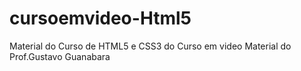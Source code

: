 #  cursoemvideo-Html5
 Material do Curso de HTML5 e CSS3 do Curso em video
Material do Prof.Gustavo Guanabara
